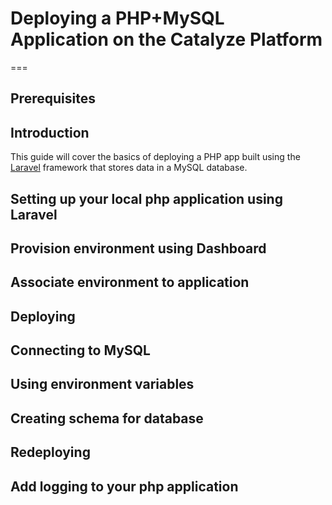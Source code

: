 # Deploying a PHP+MySQL Application on the Catalyze Platform
===

## Prerequisites 

## Introduction
This guide will cover the basics of deploying a PHP app built using the [Laravel](http://laravel.com) framework that stores data in a MySQL database.

## Setting up your local php application using Laravel

## Provision environment using Dashboard

## Associate environment to application

## Deploying

## Connecting to MySQL

## Using environment variables

## Creating schema for database

## Redeploying

## Add logging to your php application